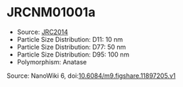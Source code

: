 <a name="material" />

# JRCNM01001a
<script type="application/ld+json">
  {
    "@context": "https://schema.org/",
    "@type": "ChemicalSubstance",
    "@id": "https://egonw.github.io/nanowiki/nanowiki371.html#material",
    "http://purl.org/dc/terms/conformsTo":
      {
        "@type": "CreativeWork",
        "@id": "https://bioschemas.org/profiles/ChemicalSubstance/0.4-RELEASE/"
      },
    "identfier": "371",
    "name": "JRCNM01001a",
    "url": "https://egonw.github.io/nanowiki/nanowiki371.html#material",
    "sameAs": "http://127.0.0.1/mediawiki/index.php/Special:URIResolver/JRCNM01001a"
  }
</script>


* Source: [JRC2014](articleJRC2014.md)
* Particle Size Distribution: D11: 10 nm
* Particle Size Distribution: D77: 50 nm
* Particle Size Distribution: D95: 100 nm
* Polymorphism: Anatase 


Source: NanoWiki 6, doi:[10.6084/m9.figshare.11897205.v1](https://doi.org/10.6084/m9.figshare.11897205.v1)
